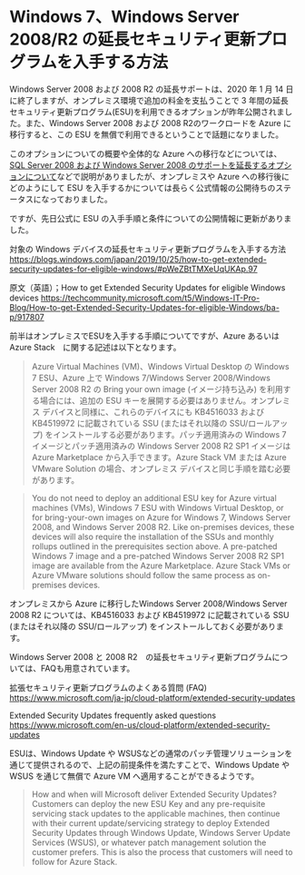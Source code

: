 #  Windows 7、Windows Server 2008/R2 の延長セキュリティ更新プログラムを入手する方法


Windows Server 2008 および 2008 R2 の延長サポートは、2020 年 1 月 14 日に終了しますが、オンプレミス環境で追加の料金を支払うことで 3 年間の延長セキュリティ更新プログラム(ESU)を利用できるオプションが昨年公開されました。また、Windows Server 2008 および 2008 R2のワークロードを Azure に移行すると、この ESU を無償で利用できるということで話題になりました。

このオプションについての概要や全体的な Azure への移行などについては、[SQL Server 2008 および Windows Server 2008 のサポートを延長するオプションについて](https://blogs.technet.microsoft.com/mssvrpmj/2018/12/13/new-options-for-sql-server-2008-and-windows-server-2008-end-of-support/)などで説明がありましたが、オンプレミスや Azure への移行後にどのようにして ESU を入手するかについては長らく公式情報の公開待ちのステータスになっておりました。

ですが、先日公式に ESU の入手手順と条件についての公開情報に更新がありました。

対象の Windows デバイスの延長セキュリティ更新プログラムを入手する方法
https://blogs.windows.com/japan/2019/10/25/how-to-get-extended-security-updates-for-eligible-windows/#pWeZBtTMXeUqUKAp.97

原文（英語）；How to get Extended Security Updates for eligible Windows devices
https://techcommunity.microsoft.com/t5/Windows-IT-Pro-Blog/How-to-get-Extended-Security-Updates-for-eligible-Windows/ba-p/917807

前半はオンプレミスでESUを入手する手順についてですが、Azure あるいは Azure Stack　に関する記述は以下となります。

>Azure Virtual Machines (VM)、Windows Virtual Desktop の Windows 7 ESU、Azure 上で Windows 7/Windows Server 2008/Windows Server 2008 R2 の Bring your own image (イメージ持ち込み) を利用する場合には、追加の ESU キーを展開する必要はありません。オンプレミス デバイスと同様に、これらのデバイスにも KB4516033 および KB4519972 に記載されている SSU (またはそれ以降の SSU/ロールアップ) をインストールする必要があります。パッチ適用済みの Windows 7 イメージとパッチ適用済みの Windows Server 2008 R2 SP1 イメージは Azure Marketplace から入手できます。Azure Stack VM または Azure VMware Solution の場合、オンプレミス デバイスと同じ手順を踏む必要があります。

>You do not need to deploy an additional ESU key for Azure virtual machines (VMs), Windows 7 ESU with Windows Virtual Desktop, or for bring-your-own images on Azure for Windows 7, Windows Server 2008, and Windows Server 2008 R2. Like on-premises devices, these devices will also require the installation of the SSUs and monthly rollups outlined in the prerequisites section above. A pre-patched Windows 7 image and a pre-patched Windows Server 2008 R2 SP1 image are available from the Azure Marketplace. Azure Stack VMs or Azure VMware solutions should follow the same process as on-premises devices.

オンプレミスから Azure に移行したWindows Server 2008/Windows Server 2008 R2 については、KB4516033 および KB4519972 に記載されている SSU (またはそれ以降の SSU/ロールアップ) をインストールしておく必要があります。

Windows Server 2008 と 2008 R2　の延長セキュリティ更新プログラムについては、FAQも用意されています。

拡張セキュリティ更新プログラムのよくある質問 (FAQ)<br>
https://www.microsoft.com/ja-jp/cloud-platform/extended-security-updates

Extended Security Updates frequently asked questions<br>
https://www.microsoft.com/en-us/cloud-platform/extended-security-updates

ESUは、Windows Update や WSUSなどの通常のパッチ管理ソリューションを通じて提供されるので、上記の前提条件を満たすことで、Windows Update や WSUS を通じて無償で Azure VM へ適用することができるようです。

>How and when will Microsoft deliver Extended Security Updates?<br>
>Customers can deploy the new ESU Key and any pre-requisite servicing stack updates to the applicable machines, then continue with their current update/servicing strategy to deploy Extended Security Updates through Windows Update, Windows Server Update Services (WSUS), or whatever patch management solution the customer prefers. This is also the process that customers will need to follow for Azure Stack.

